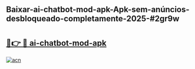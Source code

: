 ## Baixar-ai-chatbot-mod-apk-Apk-sem-anúncios-desbloqueado-completamente-2025-#2gr9w

# <h2><a href="https://ainizakaria.my?title=ai-chatbot-mod-apk&ref=20M">🔗👉 🔴 ai-chatbot-mod-apk</a></h2>

[![acn](https://github.com/user-attachments/assets/0f9c940e-d8b0-45ae-aac7-cd30a18b3e1c)](https://ainizakaria.my?title=ai-chatbot-mod-apk&ref=20M)

